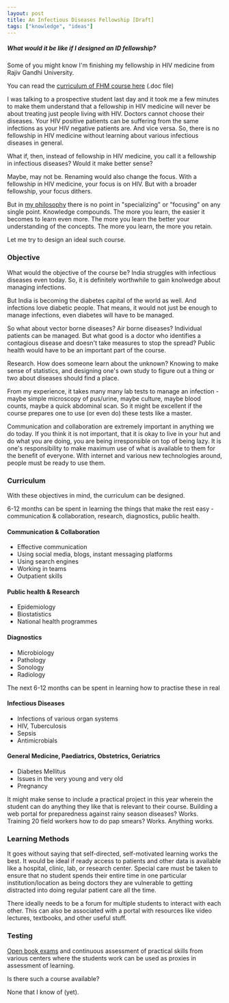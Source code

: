 ```yaml
---
layout: post
title: An Infectious Diseases Fellowship [Draft]
tags: ["knowledge", "ideas"]
---
```


##### What would it be like if I designed an ID fellowship? #####

Some of you might know I'm finishing my fellowship in HIV medicine from Rajiv Gandhi University.

You can read the [curriculum of FHM course here](http://www.rguhs.ac.in/cdc/2014-15/Curriculum%20for%20Fellowship%20Program%20in%20HIV%20Medicine%202014.doc) (.doc file)

I was talking to a prospective student last day and it took me a few minutes to make them understand that a fellowship in HIV medicine will never be about treating just people living with HIV. Doctors cannot choose their diseases. Your HIV positive patients can be suffering from the same infections as your HIV negative patients are. And vice versa. So, there is no fellowship in HIV medicine without learning about various infectious diseases in general.

What if, then, instead of fellowship in HIV medicine, you call it a fellowship in infectious diseases? Would it make better sense?

Maybe, may not be. Renaming would also change the focus. With a fellowship in HIV medicine, your focus is on HIV. But with a broader fellowship, your focus dithers.

But in [my philosophy](https://learnlearn.in/learning#specialization) there is no point in "specializing" or "focusing" on any single point. Knowledge compounds. The more you learn, the easier it becomes to learn even more. The more you learn the better your understanding of the concepts. The more you learn, the more you retain.

Let me try to design an ideal such course.

### Objective ###

What would the objective of the course be? India struggles with infectious diseases even today. So, it is definitely worthwhile to gain knolwedge about managing infections.

But India is becoming the diabetes capital of the world as well. And infections love diabetic people. That means, it would not just be enough to manage infections, even diabetes will have to be managed.

So what about vector borne diseases? Air borne diseases? Individual patients can be managed. But what good is a doctor who identifies a contagious disease and doesn't take measures to stop the spread? Public health would have to be an important part of the course.

Research. How does someone learn about the unknown? Knowing to make sense of statistics, and designing one's own study to figure out a thing or two about diseases should find a place.

From my experience, it takes many many lab tests to manage an infection - maybe simple microscopy of pus/urine, maybe culture, maybe blood counts, maybe a quick abdominal scan. So it might be excellent if the course prepares one to use (or even do) these tests like a master.

Communication and collaboration are extremely important in anything we do today. If you think it is not important, that it is okay to live in your hut and do what you are doing, you are being irresponsible on top of being lazy. It is one's responsibility to make maximum use of what is available to them for the benefit of everyone. With internet and various new technologies around, people must be ready to use them.

### Curriculum ###
With these objectives in mind, the curriculum can be designed.

6-12 months can be spent in learning the things that make the rest easy - communication & collaboration, research, diagnostics, public health.

#### Communication & Collaboration ####

* Effective communication
* Using social media, blogs, instant messaging platforms
* Using search engines
* Working in teams
* Outpatient skills

#### Public health & Research ####

* Epidemiology
* Biostatistics
* National health programmes

#### Diagnostics ####

* Microbiology
* Pathology
* Sonology
* Radiology

The next 6-12 months can be spent in learning how to practise these in real

#### Infectious Diseases ####

* Infections of various organ systems
* HIV, Tuberculosis
* Sepsis
* Antimicrobials

#### General Medicine, Paediatrics, Obstetrics, Geriatrics ####

* Diabetes Mellitus
* Issues in the very young and very old
* Pregnancy

It might make sense to include a practical project in this year wherein the student can do anything they like that is relevant to their course. Building a web portal for preparedness against rainy season diseases? Works. Training 20 field workers how to do pap smears? Works. Anything works.

### Learning Methods ###

It goes without saying that self-directed, self-motivated learning works the best. It would be ideal if ready access to patients and other data is available like a hospital, clinic, lab, or research center. Special care must be taken to ensure that no student spends their entire time in one particular institution/location as being doctors they are vulnerable to getting distracted into doing regular patient care all the time.

There ideally needs to be a forum for multiple students to interact with each other. This can also be associated with a portal with resources like video lectures, textbooks, and other useful stuff.

### Testing ###
[Open book exams](https://learnlearn.in/learning#exams) and continuous assessment of practical skills from various centers where the students work can be used as proxies in assessment of learning.

Is there such a course available?

None that I know of (yet).
